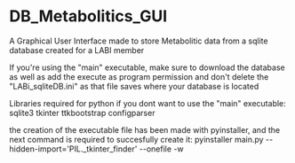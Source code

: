 # DB_Metabolitics_GUI
A Graphical User Interface made to store Metabolitic data from a sqlite database created for a LABI member

If you're using the "main" executable, make sure to download the database as well as add the execute as program permission
and don't delete the "LABi_sqliteDB.ini" as that file saves where your database is located

Libraries required for python if you dont want to use the "main" executable:
sqlite3
tkinter
ttkbootstrap
configparser

the creation of the executable file has been made with pyinstaller, and the next command is required to succesfully create it:
pyinstaller main.py --hidden-import='PIL._tkinter_finder' --onefile -w


